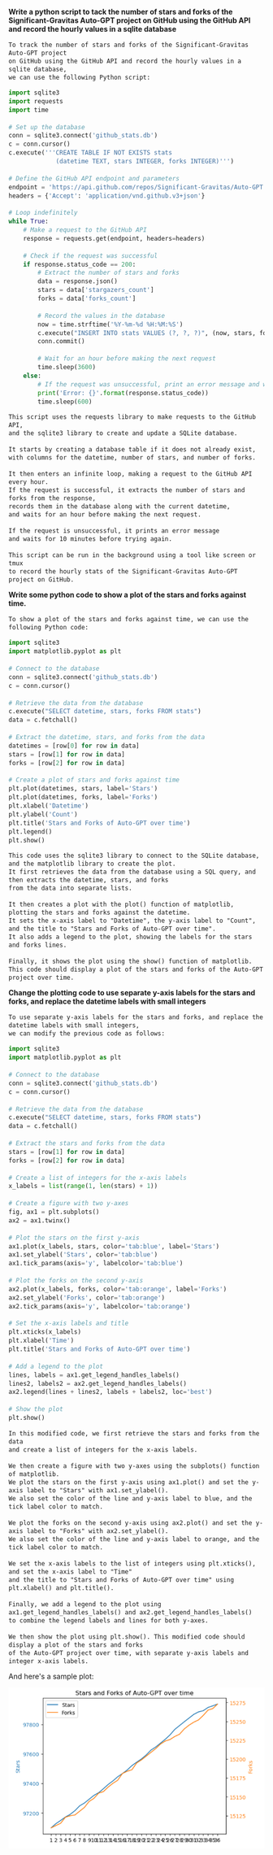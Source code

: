 **Write a python script to tack the number of stars and forks of the Significant-Gravitas Auto-GPT project  on GitHub
using the GitHub API and record the hourly values in a sqlite database**

    To track the number of stars and forks of the Significant-Gravitas Auto-GPT project
    on GitHub using the GitHub API and record the hourly values in a sqlite database,
    we can use the following Python script:

```python
import sqlite3
import requests
import time

# Set up the database
conn = sqlite3.connect('github_stats.db')
c = conn.cursor()
c.execute('''CREATE TABLE IF NOT EXISTS stats
             (datetime TEXT, stars INTEGER, forks INTEGER)''')

# Define the GitHub API endpoint and parameters
endpoint = 'https://api.github.com/repos/Significant-Gravitas/Auto-GPT'
headers = {'Accept': 'application/vnd.github.v3+json'}

# Loop indefinitely
while True:
    # Make a request to the GitHub API
    response = requests.get(endpoint, headers=headers)

    # Check if the request was successful
    if response.status_code == 200:
        # Extract the number of stars and forks
        data = response.json()
        stars = data['stargazers_count']
        forks = data['forks_count']

        # Record the values in the database
        now = time.strftime('%Y-%m-%d %H:%M:%S')
        c.execute("INSERT INTO stats VALUES (?, ?, ?)", (now, stars, forks))
        conn.commit()

        # Wait for an hour before making the next request
        time.sleep(3600)
    else:
        # If the request was unsuccessful, print an error message and wait for 10 minutes before trying again
        print('Error: {}'.format(response.status_code))
        time.sleep(600)
```

    This script uses the requests library to make requests to the GitHub API,
    and the sqlite3 library to create and update a SQLite database.
    
    It starts by creating a database table if it does not already exist,
    with columns for the datetime, number of stars, and number of forks.

    It then enters an infinite loop, making a request to the GitHub API every hour.
    If the request is successful, it extracts the number of stars and forks from the response,
    records them in the database along with the current datetime,
    and waits for an hour before making the next request.

    If the request is unsuccessful, it prints an error message
    and waits for 10 minutes before trying again.

    This script can be run in the background using a tool like screen or tmux
    to record the hourly stats of the Significant-Gravitas Auto-GPT project on GitHub.

**Write some python code to show a plot of the stars and forks against time.**

    To show a plot of the stars and forks against time, we can use the following Python code:

```python
import sqlite3
import matplotlib.pyplot as plt

# Connect to the database
conn = sqlite3.connect('github_stats.db')
c = conn.cursor()

# Retrieve the data from the database
c.execute("SELECT datetime, stars, forks FROM stats")
data = c.fetchall()

# Extract the datetime, stars, and forks from the data
datetimes = [row[0] for row in data]
stars = [row[1] for row in data]
forks = [row[2] for row in data]

# Create a plot of stars and forks against time
plt.plot(datetimes, stars, label='Stars')
plt.plot(datetimes, forks, label='Forks')
plt.xlabel('Datetime')
plt.ylabel('Count')
plt.title('Stars and Forks of Auto-GPT over time')
plt.legend()
plt.show()
```

    This code uses the sqlite3 library to connect to the SQLite database, and the matplotlib library to create the plot.
    It first retrieves the data from the database using a SQL query, and then extracts the datetime, stars, and forks
    from the data into separate lists.

    It then creates a plot with the plot() function of matplotlib, plotting the stars and forks against the datetime.
    It sets the x-axis label to "Datetime", the y-axis label to "Count", and the title to "Stars and Forks of Auto-GPT over time".
    It also adds a legend to the plot, showing the labels for the stars and forks lines.

    Finally, it shows the plot using the show() function of matplotlib.
    This code should display a plot of the stars and forks of the Auto-GPT project over time.

**Change the plotting code to use separate y-axis labels for the stars and forks,
and replace the datetime labels with small integers**

    To use separate y-axis labels for the stars and forks, and replace the datetime labels with small integers,
    we can modify the previous code as follows:

```python
import sqlite3
import matplotlib.pyplot as plt

# Connect to the database
conn = sqlite3.connect('github_stats.db')
c = conn.cursor()

# Retrieve the data from the database
c.execute("SELECT datetime, stars, forks FROM stats")
data = c.fetchall()

# Extract the stars and forks from the data
stars = [row[1] for row in data]
forks = [row[2] for row in data]

# Create a list of integers for the x-axis labels
x_labels = list(range(1, len(stars) + 1))

# Create a figure with two y-axes
fig, ax1 = plt.subplots()
ax2 = ax1.twinx()

# Plot the stars on the first y-axis
ax1.plot(x_labels, stars, color='tab:blue', label='Stars')
ax1.set_ylabel('Stars', color='tab:blue')
ax1.tick_params(axis='y', labelcolor='tab:blue')

# Plot the forks on the second y-axis
ax2.plot(x_labels, forks, color='tab:orange', label='Forks')
ax2.set_ylabel('Forks', color='tab:orange')
ax2.tick_params(axis='y', labelcolor='tab:orange')

# Set the x-axis labels and title
plt.xticks(x_labels)
plt.xlabel('Time')
plt.title('Stars and Forks of Auto-GPT over time')

# Add a legend to the plot
lines, labels = ax1.get_legend_handles_labels()
lines2, labels2 = ax2.get_legend_handles_labels()
ax2.legend(lines + lines2, labels + labels2, loc='best')

# Show the plot
plt.show()
```

    In this modified code, we first retrieve the stars and forks from the data
    and create a list of integers for the x-axis labels.

    We then create a figure with two y-axes using the subplots() function of matplotlib.
    We plot the stars on the first y-axis using ax1.plot() and set the y-axis label to "Stars" with ax1.set_ylabel().
    We also set the color of the line and y-axis label to blue, and the tick label color to match.

    We plot the forks on the second y-axis using ax2.plot() and set the y-axis label to "Forks" with ax2.set_ylabel().
    We also set the color of the line and y-axis label to orange, and the tick label color to match.

    We set the x-axis labels to the list of integers using plt.xticks(), and set the x-axis label to "Time"
    and the title to "Stars and Forks of Auto-GPT over time" using plt.xlabel() and plt.title().

    Finally, we add a legend to the plot using ax1.get_legend_handles_labels() and ax2.get_legend_handles_labels()
    to combine the legend labels and lines for both y-axes.

    We then show the plot using plt.show(). This modified code should display a plot of the stars and forks
    of the Auto-GPT project over time, with separate y-axis labels and integer x-axis labels.

And here's a sample plot:
    
![Starts and Forks](img/github-stars-and-forks.png)



